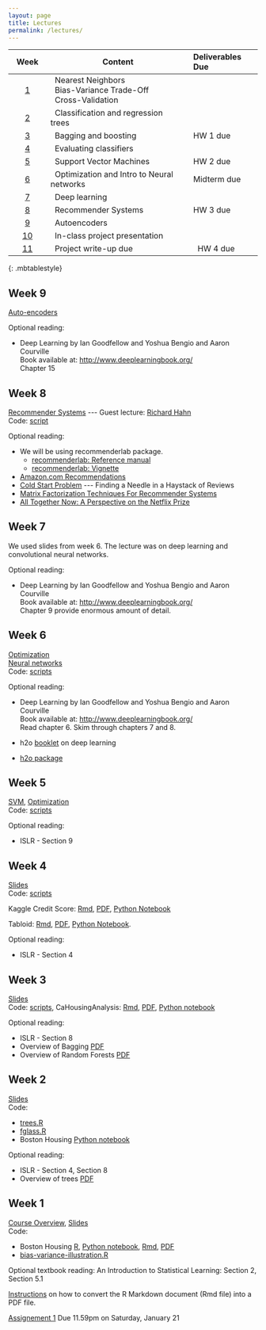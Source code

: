 ```yaml
---
layout: page
title: Lectures
permalink: /lectures/
---
```



| &nbsp;&nbsp;Week&nbsp;&nbsp;              | Content                                                        |  Deliverables Due |
|:-------------------:|---------------------------------------------------------------|:------------------|
| [1](#week-1)   | &nbsp;&nbsp;Nearest Neighbors <br>&nbsp;&nbsp;Bias-Variance Trade-Off <br> &nbsp;&nbsp;Cross-Validation   |                   |
| [2](#week-2)   | &nbsp;&nbsp;Classification and regression trees&nbsp;&nbsp;&nbsp;&nbsp;      |                   |
| [3](#week-3)   | &nbsp;&nbsp;Bagging and boosting&nbsp;&nbsp;&nbsp;&nbsp;       |  HW 1 due         |
| [4](#week-4)   | &nbsp;&nbsp;Evaluating classifiers&nbsp;&nbsp;&nbsp;&nbsp;     |                   |
| [5](#week-5)   | &nbsp;&nbsp;Support Vector Machines&nbsp;&nbsp;&nbsp;&nbsp;    |  HW 2 due         |                 
| [6](#week-6)   | &nbsp;&nbsp;Optimization and Intro to Neural networks&nbsp;&nbsp;&nbsp;     |  Midterm due      |  
| [7](#week-7)   | &nbsp;&nbsp;Deep learning&nbsp;&nbsp;&nbsp;                    |                   |  
| [8](#week-8)   | &nbsp;&nbsp;Recommender Systems&nbsp;&nbsp;&nbsp;              |  HW 3 due         |  
| [9](#week-9)   | &nbsp;&nbsp;Autoencoders                                       |                   |
| [10]()         |  &nbsp;&nbsp;In-class project presentation                     |                            |
| [11]()         |  &nbsp;&nbsp;Project write-up due                              | &nbsp;&nbsp;HW 4 due       |
{: .mbtablestyle}

## Week 9

[Auto-encoders](https://piazza.com/class_profile/get_resource/ixiudyq1m7bj0/iz9e9iocmhrgr)

Optional reading: 

* Deep Learning by Ian Goodfellow and Yoshua Bengio and Aaron Courville    
  Book available at: http://www.deeplearningbook.org/    
  Chapter 15 
  

## Week 8

[Recommender Systems](https://piazza.com/class_profile/get_resource/ixiudyq1m7bj0/izdon22zgff2dc)  --- Guest lecture: [Richard Hahn](https://www.chicagobooth.edu/faculty/directory/h/p-richard-hahn)   
Code: [script](https://github.com/ChicagoBoothML/ML2016/tree/master/code/lec08)   

Optional reading:

* We will be using recommenderlab package.
  + [recommenderlab: Reference manual](https://cran.r-project.org/web/packages/recommenderlab/recommenderlab.pdf)   
  + [recommenderlab: Vignette](https://cran.r-project.org/web/packages/recommenderlab/vignettes/recommenderlab.pdf)   
* [Amazon.com Recommendations](http://www.cs.umd.edu/~samir/498/Amazon-Recommendations.pdf) 
* [Cold Start Problem](https://pdfs.semanticscholar.org/44af/1071f2b943b178ea8259e14fb0c722a3bcd4.pdf) ---  Finding a Needle in a Haystack of Reviews    
* [Matrix Factorization Techniques For Recommender Systems](https://datajobs.com/data-science-repo/Recommender-Systems-%5BNetflix%5D.pdf)
* [All Together Now: A Perspective on the Netflix Prize](http://dx.doi.org/10.1080/09332480.2010.10739787)


   
   
## Week 7

We used slides from week 6. The lecture was on deep learning and convolutional neural networks.   

Optional reading: 

* Deep Learning by Ian Goodfellow and Yoshua Bengio and Aaron Courville    
  Book available at: http://www.deeplearningbook.org/    
  Chapter 9 provide enormous amount of detail.


## Week 6

[Optimization](https://piazza.com/class_profile/get_resource/ixiudyq1m7bj0/iypg1pt1phx3o7)   
[Neural networks](https://piazza.com/class_profile/get_resource/ixiudyq1m7bj0/iyzbfm5jl4s6wr)   
Code: [scripts](https://github.com/ChicagoBoothML/ML2016/tree/master/code/lec06)   

Optional reading: 

* Deep Learning by Ian Goodfellow and Yoshua Bengio and Aaron Courville    
  Book available at: http://www.deeplearningbook.org/    
  Read chapter 6. Skim through chapters 7 and 8.   

* h2o [booklet](http://docs.h2o.ai/h2o/latest-stable/h2o-docs/booklets/DeepLearningBooklet.pdf) on deep learning    
* [h2o package](http://docs.h2o.ai/h2o/latest-stable/index.html)  

## Week 5

[SVM](https://piazza.com/class_profile/get_resource/ixiudyq1m7bj0/iypd4vz34iq6s6),
[Optimization](https://piazza.com/class_profile/get_resource/ixiudyq1m7bj0/iypg1pt1phx3o7)   
Code: [scripts](https://github.com/ChicagoBoothML/ML2016/tree/master/code/lec05)   

Optional reading: 

* ISLR - Section 9


## Week 4

[Slides](https://piazza.com/class_profile/get_resource/ixiudyq1m7bj0/iyrkjpbfsqt7oz)    
Code: [scripts](https://github.com/ChicagoBoothML/ML2016/tree/master/code/lec04)   

Kaggle Credit Score: [Rmd](https://raw.githubusercontent.com/ChicagoBoothML/ML2016/master/code/lec04/Kaggle_giveMeCredit.Rmd), [PDF](https://raw.githubusercontent.com/ChicagoBoothML/ML2016/master/code/lec04/Kaggle_giveMeCredit.Rmd), [Python Notebook](https://raw.githubusercontent.com/ChicagoBoothML/ML2016/master/code/Kaggle%20Credit%20Scoring/Python/KaggleCreditScoring.ipynb)

Tabloid: [Rmd](https://raw.githubusercontent.com/ChicagoBoothML/ML2016/master/code/lec04/tabloid.Rmd), [PDF](https://raw.githubusercontent.com/ChicagoBoothML/ML2016/master/code/lec04/tabloid.pdf), [Python Notebook](https://raw.githubusercontent.com/ChicagoBoothML/ML2016/master/code/Tabloid%20Marketing/Python/TabloidMarketing.ipynb).

Optional reading: 

* ISLR - Section 4


## Week 3
[Slides](https://piazza.com/class_profile/get_resource/ixiudyq1m7bj0/iy4zv2kzsvt2p0)  
Code: [scripts](https://github.com/ChicagoBoothML/ML2016/tree/master/code/lec03), CaHousingAnalysis: [Rmd](https://raw.githubusercontent.com/ChicagoBoothML/ML2016/master/code/lec03/CaHousingAnalysis.Rmd), [PDF](https://github.com/ChicagoBoothML/ML2016/raw/master/code/lec03/CaHousingAnalysis.pdf), [Python notebook](https://raw.githubusercontent.com/ChicagoBoothML/ML2016/master/code/UsedCar.ipynb)

Optional reading: 

* ISLR - Section 8
* Overview of Bagging [PDF](http://statistics.berkeley.edu/sites/default/files/tech-reports/421.pdf)
* Overview of Random Forests [PDF](https://www.stat.berkeley.edu/~breiman/RandomForests/cc_home.htm)

## Week 2

[Slides](https://piazza.com/class_profile/get_resource/ixiudyq1m7bj0/ixttq4rhlgd1ao)    
Code: 

* [trees.R](https://raw.githubusercontent.com/ChicagoBoothML/ML2016/master/code/trees.R)
* [fglass.R](https://raw.githubusercontent.com/ChicagoBoothML/ML2016/master/code/fglass.R)  
* Boston Housing [Python notebook](https://raw.githubusercontent.com/ChicagoBoothML/ML2016/master/code/BostonHousing_Trees_RandomForests_BoostedAdditiveModels.ipynb)

Optional reading: 

* ISLR - Section 4, Section 8
* Overview of trees [PDF](http://www.ise.bgu.ac.il/faculty/liorr/hbchap9.pdf)


## Week 1

[Course Overview](https://piazza.com/class_profile/get_resource/ixiudyq1m7bj0/ixmdzsvl8cs2u9),
[Slides](https://piazza.com/class_profile/get_resource/ixiudyq1m7bj0/ixmdzj7zq0u2rp)  
Code: 

* Boston Housing [R](https://raw.githubusercontent.com/ChicagoBoothML/ML2016/master/code/Boston_knn.R), [Python notebook](https://raw.githubusercontent.com/ChicagoBoothML/ML2016/master/code/BostonHousing_KNN_BiasVarTradeOff_CrossValid.ipynb), [Rmd](https://raw.githubusercontent.com/ChicagoBoothML/ML2016/master/code/BostonHousing_KNN_BiasVarTradeOff_CrossValid.Rmd), [PDF](https://github.com/ChicagoBoothML/ML2016/raw/master/code/BostonHousing_KNN_BiasVarTradeOff_CrossValid.pdf)
* [bias-variance-illustration.R](https://raw.githubusercontent.com/ChicagoBoothML/ML2016/master/code/bias-variance-illustration.R)

Optional textbook reading: An Introduction to Statistical Learning: Section 2, Section 5.1


   
[Instructions](../rmdnote) on how to convert the R Markdown document (Rmd file) into a PDF file.  

[Assignement 1](https://piazza.com/class_profile/get_resource/ixiudyq1m7bj0/ixskr9hgru7dn) Due 11.59pm on Saturday, January 21
